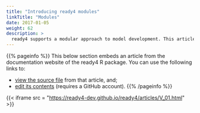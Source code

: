 ```yaml
---
title: "Introducing ready4 modules"
linkTitle: "Modules"
date: 2017-01-05
weight: 62
description: >
  ready4 supports a modular approach to model development. This article describes what that means and why it is useful.
---
```


{{% pageinfo %}}
This below section embeds an article from the documentation website of the ready4 R package. You can use the following links to:

* [view the source file](https://github.com/ready4-dev/ready4/blob/main/vignettes/V_01.Rmd) from that article, and;
* [edit its contents](https://github.com/ready4-dev/ready4/edit/main/vignettes/V_01.Rmd) (requires a GitHub account).
{{% /pageinfo %}}

{{< iframe src = "https://ready4-dev.github.io/ready4/articles/V_01.html" >}}